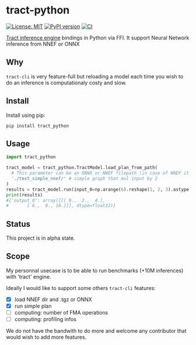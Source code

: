 # tract-python

 [![License: MIT](https://img.shields.io/badge/License-MIT-blue.svg)](https://opensource.org/licenses/MIT)
 [![PyPI version](https://badge.fury.io/py/tract_python.svg)](https://badge.fury.io/py/tract_python)
 [![CI](https://github.com/DreamerMind/tract-python/actions/workflows/CI.yml/badge.svg?branch=main)](https://github.com/DreamerMind/tract-python/actions/workflows/CI.yml)

[Tract inference engine](https://github.com/sonos/tract) bindings in Python via FFI.
It support Neural Network inference from NNEF or ONNX

## Why

`tract-cli` is very feature-full but reloading a model each time you wish
to do an inference is computationaly costy and slow.

## Install

Install using pip:
```
pip install tract_python
```


## Usage

```python
import tract_python

tract_model = tract_python.TractModel.load_plan_from_path(
  # This parameter can be an ONNX or NNEF filepath (in case of NNEF it can be a dir or a tgz)
  './test_simple_nnef/' # simple graph that mul input by 2
)
results = tract_model.run(input_0=np.arange(6).reshape(1, 2, 3).astype(np.float32))
print(results)
#{'output_0': array([[[ 0.,  2.,  4.],
#       [ 6.,  8., 10.]]], dtype=float32)}

```

## Status

This project is in alpha state.

## Scope

My personnal usecase is to be able to run benchmarks (+10M inferences) with 'tract' engine.

Ideally I would like to support some others `tract-cli` features:
- [X] load NNEF dir and .tgz or ONNX
- [X] run simple plan
- [ ] computing: number of FMA operations
- [ ] computing: profiling infos

We do not have the bandwith to do more and welcome any contributor that would wish to add more features.
